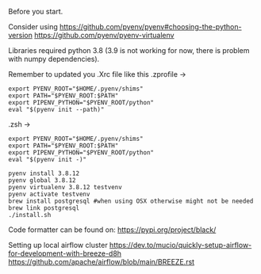 Before you start.

Consider using 
https://github.com/pyenv/pyenv#choosing-the-python-version
https://github.com/pyenv/pyenv-virtualenv

Libraries required python 3.8 (3.9 is not working for now, there is problem with numpy dependencies).

Remember to updated you .Xrc file like this 
.zprofile ->
```
export PYENV_ROOT="$HOME/.pyenv/shims"
export PATH="$PYENV_ROOT:$PATH"
export PIPENV_PYTHON="$PYENV_ROOT/python"
eval "$(pyenv init --path)"
```

.zsh ->
```
export PYENV_ROOT="$HOME/.pyenv/shims"
export PATH="$PYENV_ROOT:$PATH"
export PIPENV_PYTHON="$PYENV_ROOT/python"
eval "$(pyenv init -)"
```


```shell
pyenv install 3.8.12
pyenv global 3.8.12
pyenv virtualenv 3.8.12 testvenv
pyenv activate testvenv
brew install postgresql #when using OSX otherwise might not be needed
brew link postgresql
./install.sh
``` 



Code formatter can be found on: https://pypi.org/project/black/



Setting up local airflow cluster
https://dev.to/mucio/quickly-setup-airflow-for-development-with-breeze-d8h
https://github.com/apache/airflow/blob/main/BREEZE.rst
